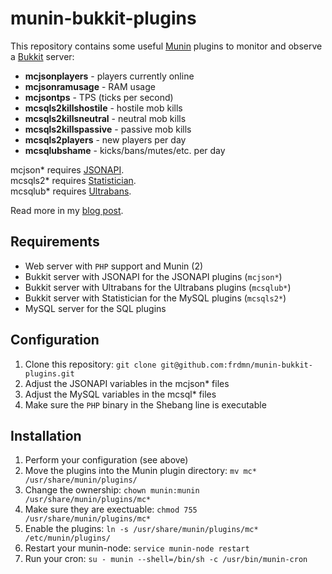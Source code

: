 # munin-bukkit-plugins

This repository contains some useful [Munin](http://munin-monitoring.org/) plugins to monitor and observe a [Bukkit](http://bukkit.org) server:

* **mcjsonplayers** - players currently online 
* **mcjsonramusage** - RAM usage
* **mcjsontps** - TPS (ticks per second)
* **mcsqls2killshostile** - hostile mob kills
* **mcsqls2killsneutral** - neutral mob kills
* **mcsqls2killspassive** - passive mob kills
* **mcsqls2players** - new players per day
* **mcsqlubshame** - kicks/bans/mutes/etc. per day

mcjson* requires [JSONAPI](https://github.com/alecgorge/jsonapi/).  
mcsqls2* requires [Statistician](http://dev.bukkit.org/server-mods/statisticianv2/).  
mcsqlub* requires [Ultrabans](http://dev.bukkit.org/server-mods/ultrabans/).  

Read more in my [blog post](http://blog.frd.mn/posts/munin-bukkit-plugins/).

## Requirements

* Web server with `PHP` support and Munin (2)
* Bukkit server with JSONAPI for the JSONAPI plugins (`mcjson*`)
* Bukkit server with Ultrabans for the Ultrabans plugins (`mcsqlub*`)
* Bukkit server with Statistician for the MySQL plugins  (`mcsqls2*`)
* MySQL server for the SQL plugins

## Configuration

1. Clone this repository: `git clone git@github.com:frdmn/munin-bukkit-plugins.git`
1. Adjust the JSONAPI variables in the mcjson* files
1. Adjust the MySQL variables in the mcsql* files
1. Make sure the `PHP` binary in the Shebang line is executable

## Installation

1. Perform your configuration (see above)
1. Move the plugins into the Munin plugin directory: `mv mc* /usr/share/munin/plugins/`
1. Change the ownership: `chown munin:munin /usr/share/munin/plugins/mc*`
1. Make sure they are exectuable: `chmod 755 /usr/share/munin/plugins/mc*`
1. Enable the plugins: `ln -s /usr/share/munin/plugins/mc* /etc/munin/plugins/`
1. Restart your munin-node: `service munin-node restart`
1. Run your cron: `su - munin --shell=/bin/sh -c /usr/bin/munin-cron`